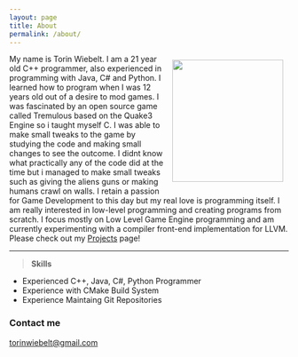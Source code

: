 ```yaml
---
layout: page
title: About
permalink: /about/
---
```


<img align=right width="200" height="220" src="{{ site.url }}/img/profile.png" style="padding:10px;">
 
My name is Torin Wiebelt.  I am a 21 year old C++ programmer, also experienced in programming with Java, C# and Python.  I learned how to program when I was 12 years old out of a desire to mod games.  I was fascinated by an open source game called Tremulous based on the Quake3 Engine so i taught myself C.  I was able to make small tweaks to the game by studying the code and making small changes to see the outcome.  I didnt know what practically any of the code did at the time but i managed to make small tweaks such as giving the aliens guns or making humans crawl on walls.  I retain a passion for Game Development to this day but my real love is programming itself.  I am really interested in low-level programming and creating programs from scratch.  I focus mostly on Low Level Game Engine programming and am currently experimenting with a compiler front-end implementation for LLVM.  Please check out my [Projects](/projects/) page!
 
 
---------------------------

> **Skills**
- Experienced C++, Java, C#, Python Programmer
- Experience with CMake Build System
- Experience Maintaing Git Repositories

### Contact me

[torinwiebelt@gmail.com](mailto:torinwiebelt@gmail.com)


